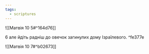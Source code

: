 ```yaml
---
tags:
  - scriptures
---
```


![[Матвія 10 5#^164d76]]

6 але йдіть радніш до овечок загинулих дому Ізраїлевого. ^fe377e

![[Матвія 10 7#^b02673]]